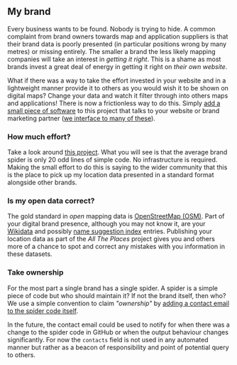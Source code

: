 ## My brand

Every business wants to be found. Nobody is trying to hide.
A common complaint from brand owners towards map and application
suppliers is that their brand data is poorly presented
(in particular positions wrong by many metres) or missing entirely.
The smaller a brand the less likely mapping companies will
take an interest in *getting it right*. This is a
shame as most brands invest a great deal of energy in getting
it right on *their own website*.

What if there was a way to take the effort invested in
your website and in a lightweight manner provide it to others
as you would wish it to be shown on digital maps? Change your data
and watch it filter through into others maps and applications!
There is now a frictionless way to do this. Simply [add a small piece
of software](../README.md#contributing-code) to this project that talks to your website or brand
marketing partner ([we interface to many of these](../locations/storefinders/README.md)).

### How much effort?

Take a look around [this project](../locations/spiders). What you will see is that the average
brand spider is only 20 odd lines of simple code. No infrastructure is required.
Making the small effort to do this is saying to the wider community that this
is the place to pick up my location data presented in a standard format alongside
other brands.

### Is my open data correct?

The gold standard in _open_ mapping data is
[OpenStreetMap (OSM)](https://www.openstreetmap.org/#map=4/49.43/12.87).
Part of your digital brand presence, although you may not know it, are your
[Wikidata](../docs/WIKIDATA.md#wikidata) and possibly
[name suggestion index](../docs/WIKIDATA.md#name-suggestion-index-nsi) entries.
Publishing your location data as part of the _All The Places_ project gives you
and others more of a chance to spot and correct any mistakes
with you information in these datasets.

### Take ownership

For the most part a single brand has a single spider. A spider is a simple piece
of code but who should maintain it? If not the brand itself, then who?
We use a simple convention to claim _"ownership"_ by [adding a contact email
to the spider code itself](https://github.com/alltheplaces/alltheplaces/blob/master/locations/spiders/tomtom.py#L7).

In the future, the contact email could be used to notify for when there was a change to
the spider code in GitHub or when the output behaviour changes significantly.
For now the `contacts` field is not used in any automated manner but rather as a beacon
of responsibility and point of potential query to others.

